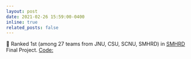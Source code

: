 ```yaml
---
layout: post
date: 2021-02-26 15:59:00-0400
inline: true
related_posts: false
---
```


:1st_place_medal: Ranked 1st (among 27 teams from JNU, CSU, SCNU, SMHRD) in [SMHRD](https://smhrd.or.kr/) Final Project. [Code:](https://github.com/taehoonkweon/creator_growth_prediction)
